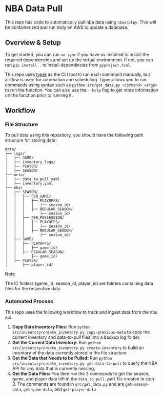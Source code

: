 # NBA Data Pull

This repo has code to automatically pull nba data using `nbastatpy`. This will be containerized and run daily on AWS to update a database.

## Overview & Setup

To get started, you can run `uv sync` if you have uv installed to install the required dependencies and set up the virtual environment. If not, you can run `pip install .` to install dependincies from `pyproject.toml`.

This repo uses [typer](https://typer.tiangolo.com/) as the CLI tool to run each command manually, but airflow is used for automation and scheduling. Typer allows you to run commands using syntax such as `python src/get_data.py <command> <args>` to run the function. You can also use the `--help` flag to get more information on the function prior to running it.

## Workflow

### File Structure
To pull data using this repository, you should have the following path structure for storing data:

```plaintext
data/
├── logs/
│   ├── GAME/
│   ├── inventory_logs/
│   ├── PLAYER/
│   ├── SEASON/
├── meta/
│   ├── data_to_pull.yaml
│   ├── inventory.yaml
├── nba/
│   ├── SEASON/
│   │   ├── PER_GAME/
│   │   │   ├── PLAYOFFS/
│   │   │   │   ├── season_id/
│   │   │   ├── REGULAR_SEASON/
│   │   │       ├── season_id/
│   │   ├── PER_POSSESSION/
│   │   │   ├── PLAYOFFS/
│   │   │   │   ├── season_id/
│   │   │   ├── REGULAR_SEASON/
│   │   │       ├── season_id/
│   ├── GAME/
│   │   ├── PLAYOFFS/
│   │   │   ├── game_id/
│   │   ├── REGULAR_SEASON/
│   │       ├── game_id/
│   ├── PLAYER/
│       ├── player_id/
```

>[!NOTE]
> The ID folders (game_id, season_id, player_id) are folders containing data files for the respective data

### Automated Process

This repo uses the following workflow to track and ingest data from the nba api.

1. **Copy Data Inventory Files:** Run `python src/inventory/create_inventory.py copy-previous-meta` to copy the current inventory and data-to-pull files into a backup log folder.
2. **Get the Current Data Inventory:** Run `python src/inventory/create_inventory.py create-inventory` to build an inventory of the data currently stored in the file structure
3. **Get the Data that Needs to be Pulled:** Run `python src/inventory/create_inventory.py get-data-to-pull` to query the NBA API for any data that is currently missing.
4. **Get the Data Files:** You then run the 3 commands to get the season, game, and player data left in the `data_to_pull.yaml` file created in step 3. The commands are found in `src/get_data.py` and are `get-season-data`, `get-game-data`, and `get-player-data`





